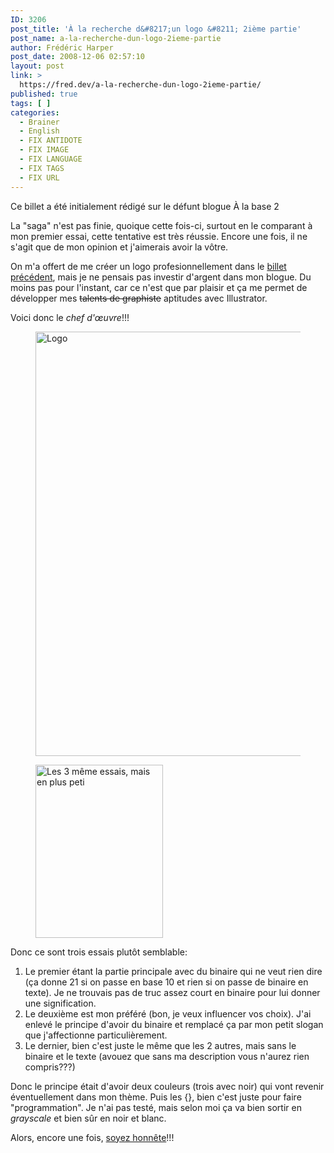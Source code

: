 ```yaml
---
ID: 3206
post_title: 'À la recherche d&#8217;un logo &#8211; 2ième partie'
post_name: a-la-recherche-dun-logo-2ieme-partie
author: Frédéric Harper
post_date: 2008-12-06 02:57:10
layout: post
link: >
  https://fred.dev/a-la-recherche-dun-logo-2ieme-partie/
published: true
tags: [ ]
categories:
  - Brainer
  - English
  - FIX ANTIDOTE
  - FIX IMAGE
  - FIX LANGUAGE
  - FIX TAGS
  - FIX URL
---
```

<div id="deadblog">
  Ce billet a été initialement rédigé sur le défunt blogue À la base 2
</div>

La "saga" n'est pas finie, quoique cette fois-ci, surtout en le comparant à mon premier essai, cette tentative est très réussie. Encore une fois, il ne s'agit que de mon opinion et j'aimerais avoir la vôtre.

On m'a offert de me créer un logo profesionnellement dans le [billet précédent][1], mais je ne pensais pas investir d'argent dans mon blogue. Du moins pas pour l'instant, car ce n'est que par plaisir et ça me permet de développer mes <span style="text-decoration:line-through">talents de graphiste</span> aptitudes avec Illustrator.

Voici donc le *chef d'œuvre*!!!<figure>

<img title="logo2_gros" src="http://fred.dev/wp-content/uploads/2008/12/logo2_gros.jpg" alt="Logo" width="499" height="679" /></figure><figure><img title="logo2_petit" src="http://fred.dev/wp-content/uploads/2008/12/logo2_petit.jpg" alt="Les 3 même essais, mais en plus peti" width="204" height="277" /></figure>
Donc ce sont trois essais plutôt semblable:

1.  Le premier étant la partie principale avec du binaire qui ne veut rien dire (ça donne 21 si on passe en base 10 et rien si on passe de binaire en texte). Je ne trouvais pas de truc assez court en binaire pour lui donner une signification.
2.  Le deuxième est mon préféré (bon, je veux influencer vos choix). J'ai enlevé le principe d'avoir du binaire et remplacé ça par mon petit slogan que j'affectionne particulièrement.
3.  Le dernier, bien c'est juste le même que les 2 autres, mais sans le binaire et le texte (avouez que sans ma description vous n'aurez rien compris???)

Donc le principe était d'avoir deux couleurs (trois avec noir) qui vont revenir éventuellement dans mon thème. Puis les {}, bien c'est juste pour faire "programmation". Je n'ai pas testé, mais selon moi ça va bien sortir en *grayscale* et bien sûr en noir et blanc.

Alors, encore une fois, <span style="text-decoration:underline">soyez honnête</span>!!!

 [1]: https://fred.dev/a-la-recherche-dun-logo/ "À la recherche d'un logo"
